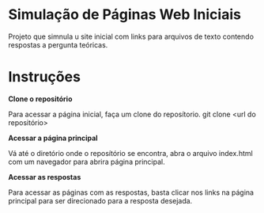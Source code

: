 # Simulação de Páginas Web Iniciais

Projeto que simnula u site inicial com links para arquivos de texto contendo respostas a pergunta teóricas.

# Instruções

**Clone o repositório**
   
Para acessar a página inicial, faça um clone do reposítorio. git clone <url do repositório>

**Acessar a página principal**
   
Vá até o diretório onde o reposítório se encontra, abra o arquivo index.html com um navegador para abrira página principal.

**Acessar as respostas**

Para acessar as páginas com as respostas, basta clicar nos links na página principal para ser direcionado para
a resposta desejada.
